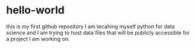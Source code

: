 # hello-world
this is my first github repository
I am tecahing myself python for data science and I am trying to host data files that will be publicly accessible for a project I am working on. 
